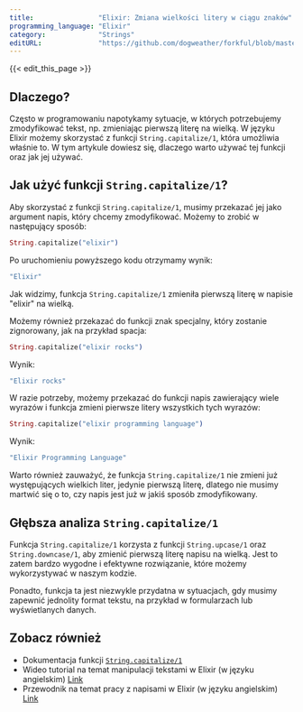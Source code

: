 ```yaml
---
title:                "Elixir: Zmiana wielkości litery w ciągu znaków"
programming_language: "Elixir"
category:             "Strings"
editURL:              "https://github.com/dogweather/forkful/blob/master/content/pl/elixir/capitalizing-a-string.md"
---
```


{{< edit_this_page >}}

## Dlaczego?

Często w programowaniu napotykamy sytuacje, w których potrzebujemy zmodyfikować tekst, np. zmieniając pierwszą literę na wielką. W języku Elixir możemy skorzystać z funkcji `String.capitalize/1`, która umożliwia właśnie to. W tym artykule dowiesz się, dlaczego warto używać tej funkcji oraz jak jej używać.

## Jak użyć funkcji `String.capitalize/1`?

Aby skorzystać z funkcji `String.capitalize/1`, musimy przekazać jej jako argument napis, który chcemy zmodyfikować. Możemy to zrobić w następujący sposób:

```elixir
String.capitalize("elixir")
```

Po uruchomieniu powyższego kodu otrzymamy wynik:

```elixir
"Elixir"
```

Jak widzimy, funkcja `String.capitalize/1` zmieniła pierwszą literę w napisie "elixir" na wielką.

Możemy również przekazać do funkcji znak specjalny, który zostanie zignorowany, jak na przykład spacja:

```elixir
String.capitalize("elixir rocks")
```

Wynik:

```elixir
"Elixir rocks"
```

W razie potrzeby, możemy przekazać do funkcji napis zawierający wiele wyrazów i funkcja zmieni pierwsze litery wszystkich tych wyrazów:

```elixir
String.capitalize("elixir programming language")
```

Wynik:

```elixir
"Elixir Programming Language"
```

Warto również zauważyć, że funkcja `String.capitalize/1` nie zmieni już występujących wielkich liter, jedynie pierwszą literę, dlatego nie musimy martwić się o to, czy napis jest już w jakiś sposób zmodyfikowany.

## Głębsza analiza `String.capitalize/1`

Funkcja `String.capitalize/1` korzysta z funkcji `String.upcase/1` oraz `String.downcase/1`, aby zmienić pierwszą literę napisu na wielką. Jest to zatem bardzo wygodne i efektywne rozwiązanie, które możemy wykorzystywać w naszym kodzie.

Ponadto, funkcja ta jest niezwykle przydatna w sytuacjach, gdy musimy zapewnić jednolity format tekstu, na przykład w formularzach lub wyświetlanych danych.

## Zobacz również

- Dokumentacja funkcji [`String.capitalize/1`](https://hexdocs.pm/elixir/String.html#capitalize/1)
- Wideo tutorial na temat manipulacji tekstami w Elixir (w języku angielskim) [Link](https://www.youtube.com/watch?v=y66Q7uT2Jo4)
- Przewodnik na temat pracy z napisami w Elixir (w języku angielskim) [Link](https://dev.to/cassvanr/handling-strings-in-elixir-easily-1e9a)